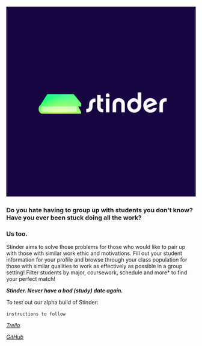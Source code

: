 ![alt text](https://github.com/gibbons-eddie/Stinder/blob/m2-tweaks/resources/images/IMG_4845.JPG)

<h3>Do you hate having to group up with students you don't know? Have you ever been stuck doing all the work?</h3>
<h3>Us too.</h3>

Stinder aims to solve those problems for those who would like to pair up with those with similar work ethic and motivations. Fill out your student information for your profile and browse through your class population for those with similar qualities to work as effectively as possible in a group setting! Filter students by major, coursework, schedule and more* to find your perfect match!

***Stinder. Never have a bad (study) date again.***

To test out our alpha build of Stinder: 

    instructions to follow

[*Trello*](https://trello.com/b/WMZnG8PD/stinder)

[*GitHub*](https://github.com/gibbons-eddie/Stinder)
